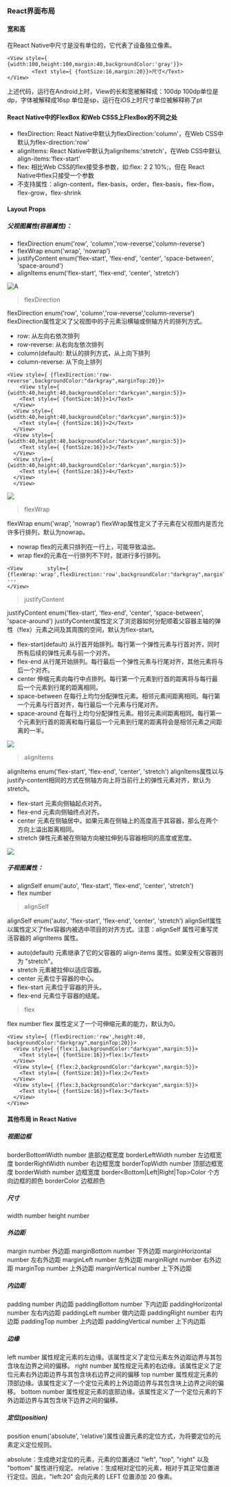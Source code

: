 ### React界面布局

#### 宽和高

在React Native中尺寸是没有单位的，它代表了设备独立像素。

```
<View style={ {width:100,height:100,margin:40,backgroundColor:'gray'}}>
        <Text style={ {fontSize:16,margin:20}}>尺寸</Text>
</View>
```

上述代码，运行在Android上时，View的长和宽被解释成：100dp 100dp单位是dp，字体被解释成16sp 单位是sp，运行在iOS上时尺寸单位被解释称了pt

#### React Native中的FlexBox 和Web CSSS上FlexBox的不同之处

* flexDirection: React Native中默认为flexDirection:'column'，在Web CSS中默认为flex-direction:'row'
* alignItems: React Native中默认为alignItems:'stretch'，在Web CSS中默认align-items:'flex-start'
* flex: 相比Web CSS的flex接受多参数，如:flex: 2 2 10%;，但在 React Native中flex只接受一个参数
* 不支持属性：align-content，flex-basis，order，flex-basis，flex-flow，flex-grow，flex-shrink

#### Layout Props

##### 父视图属性(容器属性)：

* flexDirection enum('row', 'column','row-reverse','column-reverse')
* flexWrap enum('wrap', 'nowrap')
* justifyContent enum('flex-start', 'flex-end', 'center', 'space-between', 'space-around')
* alignItems enum('flex-start', 'flex-end', 'center', 'stretch')

![A](https://camo.githubusercontent.com/f3fa81b54fd5dc40335f39f8608a3ca7e97d9493/68747470733a2f2f6d646e2e6d6f7a696c6c6164656d6f732e6f72672f66696c65732f31323939382f666c6578626f782e706e67)

> flexDirection

flexDirection enum('row', 'column','row-reverse','column-reverse')
flexDirection属性定义了父视图中的子元素沿横轴或侧轴方片的排列方式。

* row: 从左向右依次排列
* row-reverse: 从右向左依次排列
* column(default): 默认的排列方式，从上向下排列
* column-reverse: 从下向上排列

```
<View style={ {flexDirection:'row-reverse',backgroundColor:"darkgray",marginTop:20}}>
    <View style={ {width:40,height:40,backgroundColor:"darkcyan",margin:5}}>
    <Text style={ {fontSize:16}}>1</Text>
  </View>
  <View style={ {width:40,height:40,backgroundColor:"darkcyan",margin:5}}>
    <Text style={ {fontSize:16}}>2</Text>
  </View>
  <View style={ {width:40,height:40,backgroundColor:"darkcyan",margin:5}}>
    <Text style={ {fontSize:16}}>3</Text>
  </View>
  <View style={ {width:40,height:40,backgroundColor:"darkcyan",margin:5}}>
    <Text style={ {fontSize:16}}>4</Text>
  </View>
  </View>
```

![](https://raw.githubusercontent.com/crazycodeboy/RNStudyNotes/develop/React%20Native%E5%B8%83%E5%B1%80/React%20Native%E5%B8%83%E5%B1%80%E8%AF%A6%E7%BB%86%E6%8C%87%E5%8D%97/images/flexDirection.jpg)

> flexWrap

flexWrap enum('wrap', 'nowrap')
flexWrap属性定义了子元素在父视图内是否允许多行排列，默认为nowrap。

* nowrap flex的元素只排列在一行上，可能导致溢出。
* wrap flex的元素在一行排列不下时，就进行多行排列。

```
<View 		 style={ {flexWrap:'wrap',flexDirection:'row',backgroundColor:"darkgray",marginTop:20}}>
···
</View>
```

> justifyContent

justifyContent enum('flex-start', 'flex-end', 'center', 'space-between', 'space-around') 
justifyContent属性定义了浏览器如何分配顺着父容器主轴的弹性（flex）元素之间及其周围的空间，默认为flex-start。

* flex-start(default) 从行首开始排列。每行第一个弹性元素与行首对齐，同时所有后续的弹性元素与前一个对齐。
* flex-end 从行尾开始排列。每行最后一个弹性元素与行尾对齐，其他元素将与后一个对齐。
* center 伸缩元素向每行中点排列。每行第一个元素到行首的距离将与每行最后一个元素到行尾的距离相同。
* space-between 在每行上均匀分配弹性元素。相邻元素间距离相同。每行第一个元素与行首对齐，每行最后一个元素与行尾对齐。
* space-around 在每行上均匀分配弹性元素。相邻元素间距离相同。每行第一个元素到行首的距离和每行最后一个元素到行尾的距离将会是相邻元素之间距离的一半。

![](https://raw.githubusercontent.com/crazycodeboy/RNStudyNotes/develop/React%20Native%E5%B8%83%E5%B1%80/React%20Native%E5%B8%83%E5%B1%80%E8%AF%A6%E7%BB%86%E6%8C%87%E5%8D%97/images/justifyContent.jpg)

> alignItems

alignItems enum('flex-start', 'flex-end', 'center', 'stretch')
alignItems属性以与justify-content相同的方式在侧轴方向上将当前行上的弹性元素对齐，默认为stretch。

* flex-start 元素向侧轴起点对齐。
* flex-end 元素向侧轴终点对齐。
* center 元素在侧轴居中。如果元素在侧轴上的高度高于其容器，那么在两个方向上溢出距离相同。
* stretch 弹性元素被在侧轴方向被拉伸到与容器相同的高度或宽度。

![](https://raw.githubusercontent.com/crazycodeboy/RNStudyNotes/develop/React%20Native%E5%B8%83%E5%B1%80/React%20Native%E5%B8%83%E5%B1%80%E8%AF%A6%E7%BB%86%E6%8C%87%E5%8D%97/images/alignItems.jpg)


##### 子视图属性：

* alignSelf enum('auto', 'flex-start', 'flex-end', 'center', 'stretch')
* flex number

> alignSelf

alignSelf enum('auto', 'flex-start', 'flex-end', 'center', 'stretch')
alignSelf属性以属性定义了flex容器内被选中项目的对齐方式。注意：alignSelf 属性可重写灵活容器的 alignItems 属性。

* auto(default) 元素继承了它的父容器的 align-items 属性。如果没有父容器则为 "stretch"。
* stretch	元素被拉伸以适应容器。
* center	元素位于容器的中心。
* flex-start	元素位于容器的开头。
* flex-end	元素位于容器的结尾。

> flex

flex number
flex 属性定义了一个可伸缩元素的能力，默认为0。

```
<View style={ {flexDirection:'row',height:40, backgroundColor:"darkgray",marginTop:20}}>
  <View style={ {flex:1,backgroundColor:"darkcyan",margin:5}}>
    <Text style={ {fontSize:16}}>flex:1</Text>
  </View>
  <View style={ {flex:2,backgroundColor:"darkcyan",margin:5}}>
    <Text style={ {fontSize:16}}>flex:2</Text>
  </View>
  <View style={ {flex:3,backgroundColor:"darkcyan",margin:5}}>
    <Text style={ {fontSize:16}}>flex:3</Text>
  </View>          
</View>
```

#### 其他布局 in React Native

##### 视图边框

borderBottomWidth number 底部边框宽度
borderLeftWidth number 左边框宽度
borderRightWidth number 右边框宽度
borderTopWidth number 顶部边框宽度
borderWidth number 边框宽度
border<Bottom|Left|Right|Top>Color 个方向边框的颜色
borderColor 边框颜色

##### 尺寸

width number
height number

##### 外边距

margin number 外边距
marginBottom number 下外边距
marginHorizontal number 左右外边距
marginLeft number 左外边距
marginRight number 右外边距
marginTop number 上外边距
marginVertical number 上下外边距

##### 内边距

padding number 内边距
paddingBottom number 下内边距
paddingHorizontal number 左右内边距
paddingLeft number 做内边距
paddingRight number 右内边距
paddingTop number 上内边距
paddingVertical number 上下内边距

##### 边缘

left number 属性规定元素的左边缘。该属性定义了定位元素左外边距边界与其包含块左边界之间的偏移。
right number 属性规定元素的右边缘。该属性定义了定位元素右外边距边界与其包含块右边界之间的偏移
top number 属性规定元素的顶部边缘。该属性定义了一个定位元素的上外边距边界与其包含块上边界之间的偏移。
bottom number 属性规定元素的底部边缘。该属性定义了一个定位元素的下外边距边界与其包含块下边界之间的偏移。

##### 定位(position)

position enum('absolute', 'relative')属性设置元素的定位方式，为将要定位的元素定义定位规则。

absolute：生成绝对定位的元素，元素的位置通过 "left", "top", "right" 以及 "bottom" 属性进行规定。
relative：生成相对定位的元素，相对于其正常位置进行定位。因此，"left:20" 会向元素的 LEFT 位置添加 20 像素。

